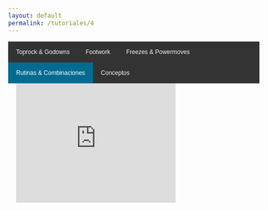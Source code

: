 ```yaml
---
layout: default
permalink: /tutoriales/4
---
```


<html>
<head>
<meta name="viewport" content="width=device-width, initial-scale=1">
<style>
body {
  margin: 0;
  font-family: Arial, Helvetica, sans-serif;
}
.topnav {
  overflow: hidden;
  background-color: #333;
}
.topnav a {
  float: left;
  color: #f2f2f2;
  text-align: center;
  padding: 14px 16px;
  text-decoration: none;
  font-size: 12px;
}
.topnav a:hover {
  background-color: #ddd;
  color: black;
}
.topnav a.active {
  background-color: #006b91;
  color: white;
}
</style>
</head>
<body>

<div class="topnav">
  <a href="1">Toprock & Godowns</a>
  <a href="2">Footwork</a>
  <a href="3">Freezes & Powermoves</a>
  <a class="active" href="4">Rutinas & Combinaciones</a>
  <a href="5">Conceptos</a>
</div>

<div style="padding-left:16px">
 <iframe src="https://player.vimeo.com/video/379716556" width="320" height="240" frameborder="0" allow="autoplay; fullscreen" allowfullscreen></iframe>
</div>

</body>
</html>